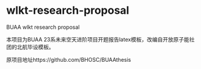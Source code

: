 # wlkt-research-proposal

BUAA wlkt research proposal

本项目为BUAA 23系未来空天进阶项目开题报告latex模板，改编自开放原子能社团的北航毕设模板。

原项目地址https://github.com/BHOSC/BUAAthesis
